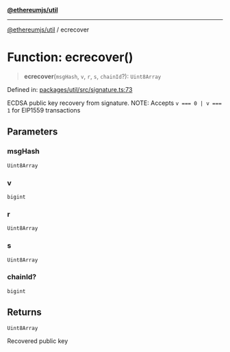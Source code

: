 [**@ethereumjs/util**](../README.md)

***

[@ethereumjs/util](../README.md) / ecrecover

# Function: ecrecover()

> **ecrecover**(`msgHash`, `v`, `r`, `s`, `chainId`?): `Uint8Array`

Defined in: [packages/util/src/signature.ts:73](https://github.com/Dargon789/ethereumjs-monorepo/blob/master/packages/util/src/signature.ts#L73)

ECDSA public key recovery from signature.
NOTE: Accepts `v === 0 | v === 1` for EIP1559 transactions

## Parameters

### msgHash

`Uint8Array`

### v

`bigint`

### r

`Uint8Array`

### s

`Uint8Array`

### chainId?

`bigint`

## Returns

`Uint8Array`

Recovered public key

